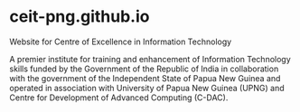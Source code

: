 # ceit-png.github.io
Website for Centre of Excellence in Information Technology


A premier institute for training and enhancement of Information Technology skills funded by the Government of the Republic of India in collaboration with the government of the Independent State of Papua New Guinea and operated in association with University of Papua New Guinea (UPNG) and Centre for Development of Advanced Computing (C-DAC).
